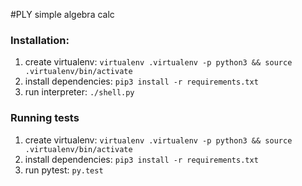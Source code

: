 #PLY simple algebra calc

### Installation:
1. create virtualenv: `virtualenv .virtualenv -p python3 && source .virtualenv/bin/activate`
2. install dependencies: `pip3 install -r requirements.txt`
3. run interpreter: `./shell.py`

### Running tests
1. create virtualenv: `virtualenv .virtualenv -p python3 && source .virtualenv/bin/activate`
2. install dependencies: `pip3 install -r requirements.txt`
3. run pytest: `py.test`
